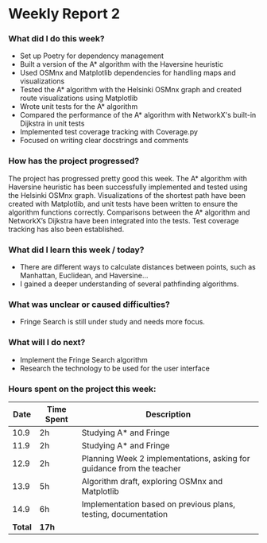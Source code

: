 # Weekly Report 2

### What did I do this week?
- Set up Poetry for dependency management
- Built a version of the A* algorithm with the Haversine heuristic
- Used OSMnx and Matplotlib dependencies for handling maps and visualizations
- Tested the A* algorithm with the Helsinki OSMnx graph and created route visualizations using Matplotlib
- Wrote unit tests for the A* algorithm
- Compared the performance of the A* algorithm with NetworkX's built-in Dijkstra in unit tests
- Implemented test coverage tracking with Coverage.py
- Focused on writing clear docstrings and comments

### How has the project progressed?
The project has progressed pretty good this week. The A* algorithm with Haversine heuristic has been successfully implemented and tested using the Helsinki OSMnx graph. Visualizations of the shortest path have been created with Matplotlib, and unit tests have been written to ensure the algorithm functions correctly. Comparisons between the A* algorithm and NetworkX’s Dijkstra have been integrated into the tests. Test coverage tracking has also been established.

### What did I learn this week / today?
- There are different ways to calculate distances between points, such as Manhattan, Euclidean, and Haversine...
- I gained a deeper understanding of several pathfinding algorithms.

### What was unclear or caused difficulties?
- Fringe Search is still under study and needs more focus.

### What will I do next?
- Implement the Fringe Search algorithm
- Research the technology to be used for the user interface

### Hours spent on the project this week:

| Date  | Time Spent | Description                                     |
| ----- | ---------- | ------------------------------------------------|
| 10.9  | 2h         | Studying A* and Fringe                          |
| 11.9  | 2h         | Studying A* and Fringe                          |
| 12.9  | 2h         | Planning Week 2 implementations, asking for guidance from the teacher |
| 13.9  | 5h         | Algorithm draft, exploring OSMnx and Matplotlib |
| 14.9  | 6h         | Implementation based on previous plans, testing, documentation |
| **Total** | **17h**     |                                                 |
